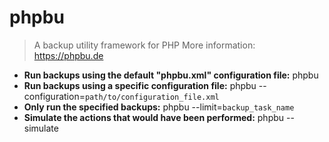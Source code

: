 # phpbu
> A backup utility framework for PHP
> More information: <https://phpbu.de>
- **Run backups using the default "phpbu.xml" configuration file:**
phpbu
- **Run backups using a specific configuration file:**
phpbu --configuration=`path/to/configuration_file.xml`
- **Only run the specified backups:**
phpbu --limit=`backup_task_name`
- **Simulate the actions that would have been performed:**
phpbu --simulate
